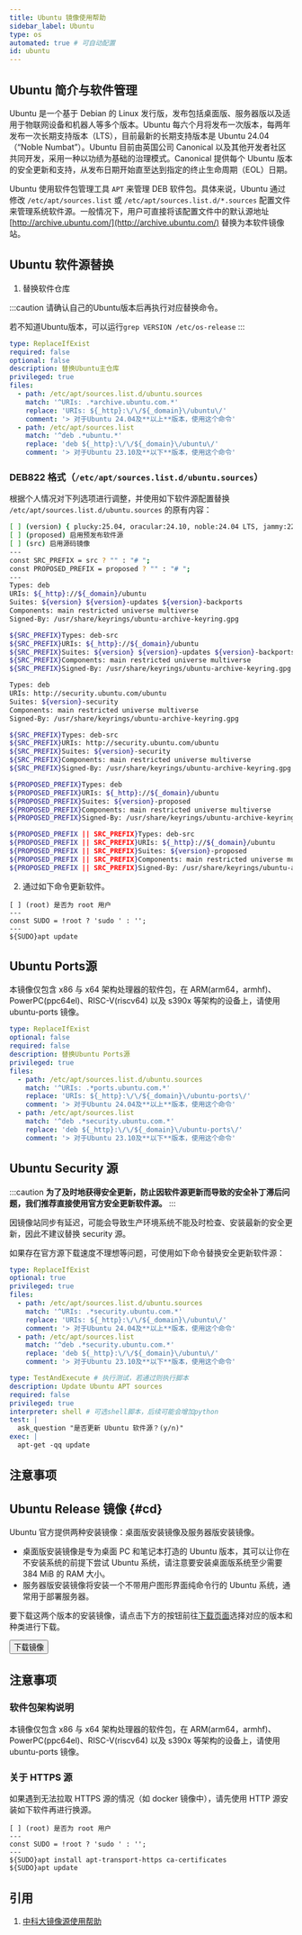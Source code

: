 ```yaml
---
title: Ubuntu 镜像使用帮助
sidebar_label: Ubuntu
type: os
automated: true # 可自动配置
id: ubuntu
---
```


## Ubuntu 简介与软件管理

Ubuntu 是一个基于 Debian 的 Linux 发行版，发布包括桌面版、服务器版以及适用于物联网设备和机器人等多个版本。Ubuntu 每六个月将发布一次版本，每两年发布一次长期支持版本（LTS），目前最新的长期支持版本是 Ubuntu 24.04（“Noble Numbat”）。Ubuntu 目前由英国公司 Canonical 以及其他开发者社区共同开发，采用一种以功绩为基础的治理模式。Canonical 提供每个 Ubuntu 版本的安全更新和支持，从发布日期开始直至达到指定的终止生命周期（EOL）日期。

Ubuntu 使用软件包管理工具 `APT` 来管理 DEB 软件包。具体来说，Ubuntu 通过修改 `/etc/apt/sources.list` 或 `/etc/apt/sources.list.d/*.sources` 配置文件来管理系统软件源。一般情况下，用户可直接将该配置文件中的默认源地址 [http://archive.ubuntu.com/](http://archive.ubuntu.com/) 替换为本软件镜像站。

## Ubuntu 软件源替换

1. 替换软件仓库

:::caution
请确认自己的Ubuntu版本后再执行对应替换命令。

若不知道Ubuntu版本，可以运行`grep VERSION /etc/os-release`
:::


```yaml cli
type: ReplaceIfExist
required: false
optional: false
description: 替换Ubuntu主仓库
privileged: true
files:
  - path: /etc/apt/sources.list.d/ubuntu.sources
    match: '^URIs: .*archive.ubuntu.com.*'
    replace: 'URIs: ${_http}:\/\/${_domain}\/ubuntu\/'
    comment: '> 对于Ubuntu 24.04及**以上**版本，使用这个命令'
  - path: /etc/apt/sources.list
    match: '^deb .*ubuntu.*'
    replace: 'deb ${_http}:\/\/${_domain}\/ubuntu\/'
    comment: '> 对于Ubuntu 23.10及**以下**版本，使用这个命令'
```

### DEB822 格式（`/etc/apt/sources.list.d/ubuntu.sources`）

根据个人情况对下列选项进行调整，并使用如下软件源配置替换 `/etc/apt/sources.list.d/ubuntu.sources` 的原有内容：

```bash varcode
[ ] (version) { plucky:25.04, oracular:24.10, noble:24.04 LTS, jammy:22.04 LTS, lunar:23.04, kinetic:22.10, focal:20.04 LTS, bionic:18.04 LTS, xenial:16.04 LTS, trusty:14.04 LTS } Ubuntu 版本
[ ] (proposed) 启用预发布软件源
[ ] (src) 启用源码镜像
---
const SRC_PREFIX = src ? "" : "# ";
const PROPOSED_PREFIX = proposed ? "" : "# ";
---
Types: deb
URIs: ${_http}://${_domain}/ubuntu
Suites: ${version} ${version}-updates ${version}-backports
Components: main restricted universe multiverse
Signed-By: /usr/share/keyrings/ubuntu-archive-keyring.gpg

${SRC_PREFIX}Types: deb-src
${SRC_PREFIX}URIs: ${_http}://${_domain}/ubuntu
${SRC_PREFIX}Suites: ${version} ${version}-updates ${version}-backports
${SRC_PREFIX}Components: main restricted universe multiverse
${SRC_PREFIX}Signed-By: /usr/share/keyrings/ubuntu-archive-keyring.gpg

Types: deb
URIs: http://security.ubuntu.com/ubuntu
Suites: ${version}-security
Components: main restricted universe multiverse
Signed-By: /usr/share/keyrings/ubuntu-archive-keyring.gpg

${SRC_PREFIX}Types: deb-src
${SRC_PREFIX}URIs: http://security.ubuntu.com/ubuntu
${SRC_PREFIX}Suites: ${version}-security
${SRC_PREFIX}Components: main restricted universe multiverse
${SRC_PREFIX}Signed-By: /usr/share/keyrings/ubuntu-archive-keyring.gpg

${PROPOSED_PREFIX}Types: deb
${PROPOSED_PREFIX}URIs: ${_http}://${_domain}/ubuntu
${PROPOSED_PREFIX}Suites: ${version}-proposed
${PROPOSED_PREFIX}Components: main restricted universe multiverse
${PROPOSED_PREFIX}Signed-By: /usr/share/keyrings/ubuntu-archive-keyring.gpg

${PROPOSED_PREFIX || SRC_PREFIX}Types: deb-src
${PROPOSED_PREFIX || SRC_PREFIX}URIs: ${_http}://${_domain}/ubuntu
${PROPOSED_PREFIX || SRC_PREFIX}Suites: ${version}-proposed
${PROPOSED_PREFIX || SRC_PREFIX}Components: main restricted universe multiverse
${PROPOSED_PREFIX || SRC_PREFIX}Signed-By: /usr/share/keyrings/ubuntu-archive-keyring.gpg
```

2. 通过如下命令更新软件。

```shell varcode
[ ] (root) 是否为 root 用户
---
const SUDO = !root ? 'sudo ' : '';
---
${SUDO}apt update
```

## Ubuntu Ports源

本镜像仅包含 x86 与 x64 架构处理器的软件包，在 ARM(arm64，armhf)、PowerPC(ppc64el)、RISC-V(riscv64) 以及 s390x 等架构的设备上，请使用 ubuntu-ports 镜像。

```yaml cli
type: ReplaceIfExist
optional: false
required: false
description: 替换Ubuntu Ports源
privileged: true
files:
  - path: /etc/apt/sources.list.d/ubuntu.sources
    match: '^URIs: .*ports.ubuntu.com.*'
    replace: 'URIs: ${_http}:\/\/${_domain}\/ubuntu-ports\/'
    comment: '> 对于Ubuntu 24.04及**以上**版本，使用这个命令'
  - path: /etc/apt/sources.list
    match: '^deb .*security.ubuntu.com.*'
    replace: 'deb ${_http}:\/\/${_domain}\/ubuntu-ports\/'
    comment: '> 对于Ubuntu 23.10及**以下**版本，使用这个命令'
```


## Ubuntu Security 源

:::caution
**为了及时地获得安全更新，防止因软件源更新而导致的安全补丁滞后问题，我们推荐直接使用官方安全更新软件源。**
:::

因镜像站同步有延迟，可能会导致生产环境系统不能及时检查、安装最新的安全更新，因此不建议替换 security 源。

如果存在官方源下载速度不理想等问题，可使用如下命令替换安全更新软件源：

```yaml cli
type: ReplaceIfExist
optional: true
privileged: true
files:
  - path: /etc/apt/sources.list.d/ubuntu.sources
    match: '^URIs: .*security.ubuntu.com.*'
    replace: 'URIs: ${_http}:\/\/${_domain}\/ubuntu\/'
    comment: '> 对于Ubuntu 24.04及**以上**版本，使用这个命令'
  - path: /etc/apt/sources.list
    match: '^deb .*security.ubuntu.com.*'
    replace: 'deb ${_http}:\/\/${_domain}\/ubuntu\/'
    comment: '> 对于Ubuntu 23.10及**以下**版本，使用这个命令'
```

```yaml cli-nodocs
type: TestAndExecute # 执行测试，若通过则执行脚本
description: Update Ubuntu APT sources
required: false
privileged: true
interpreter: shell # 可选shell脚本，后续可能会增加python
test: |
  ask_question "是否更新 Ubuntu 软件源？(y/n)"
exec: |
  apt-get -qq update
```

## 注意事项



## Ubuntu Release 镜像 {#cd}
Ubuntu 官方提供两种安装镜像：桌面版安装镜像及服务器版安装镜像。

- 桌面版安装镜像是专为桌面 PC 和笔记本打造的 Ubuntu 版本，其可以让你在不安装系统的前提下尝试 Ubuntu 系统，请注意要安装桌面版系统至少需要 384 MiB 的 RAM 大小。
- 服务器版安装镜像将安装一个不带用户图形界面纯命令行的 Ubuntu 系统，通常用于部署服务器。

要下载这两个版本的安装镜像，请点击下方的按钮前往[下载页面](/release/?release=Ubuntu)选择对应的版本和种类进行下载。

<a href="/release?release=Ubuntu">
    <button className="button button--primary">下载镜像</button>
</a>

## 注意事项

### 软件包架构说明

本镜像仅包含 x86 与 x64 架构处理器的软件包，在 ARM(arm64，armhf)、PowerPC(ppc64el)、RISC-V(riscv64) 以及 s390x 等架构的设备上，请使用 ubuntu-ports 镜像。

### 关于 HTTPS 源

如果遇到无法拉取 HTTPS 源的情况（如 docker 镜像中），请先使用 HTTP 源安装如下软件再进行换源。

```shell varcode
[ ] (root) 是否为 root 用户
---
const SUDO = !root ? 'sudo ' : '';
---
${SUDO}apt install apt-transport-https ca-certificates
${SUDO}apt update
```

## 引用

1. [中科大镜像源使用帮助](https://mirrors.ustc.edu.cn/help/ubuntu.html)  
